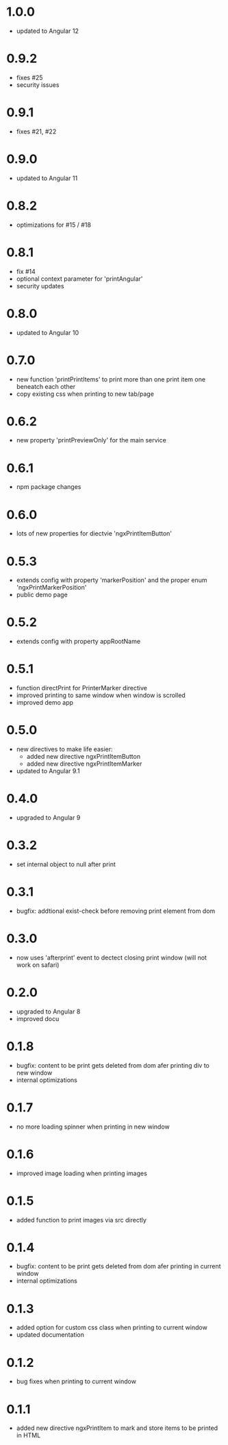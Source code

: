 
# 1.0.0
- updated to Angular 12
# 0.9.2
- fixes #25
- security issues
# 0.9.1
- fixes #21, #22

# 0.9.0
- updated to Angular 11

# 0.8.2
- optimizations for #15 / #18

# 0.8.1
- fix #14
- optional context parameter for 'printAngular'
- security updates

# 0.8.0
- updated to Angular 10

# 0.7.0
- new function 'printPrintItems' to print
more than one print item one beneatch each other
- copy existing css when printing to new tab/page

# 0.6.2
- new property 'printPreviewOnly' for the main service

# 0.6.1
- npm package changes

# 0.6.0
- lots of new properties for diectvie 'ngxPrintItemButton'

# 0.5.3
- extends config with property 'markerPosition' and the proper enum 'ngxPrintMarkerPosition'
- public demo page

# 0.5.2
- extends config with property appRootName

# 0.5.1
- function directPrint for PrinterMarker directive 
- improved printing to same window when window is scrolled
- improved demo app

# 0.5.0
- new directives to make life easier:
    - added new directive ngxPrintItemButton
    - added new directive ngxPrintItemMarker
- updated to Angular 9.1

# 0.4.0
- upgraded to Angular 9

# 0.3.2
- set internal object to null after print

# 0.3.1
- bugfix: addtional exist-check before removing print element from dom

# 0.3.0
- now uses 'afterprint' event to dectect closing print window (will not work on safari)

# 0.2.0
- upgraded to Angular 8
- improved docu

# 0.1.8
- bugfix: content to be print gets deleted from dom afer printing div to new window 
- internal optimizations

# 0.1.7
- no more loading spinner when printing in new window

# 0.1.6
- improved image loading when printing images

# 0.1.5
- added function to print images via src directly

# 0.1.4
- bugfix: content to be print gets deleted from dom afer printing in current window 
- internal optimizations

# 0.1.3
- added option for custom css class when printing to current window
- updated documentation

# 0.1.2
- bug fixes when printing to current window

# 0.1.1
- added new directive ngxPrintItem to mark and store items to be printed in HTML
